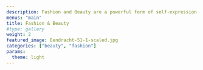 ```yaml
---
description: Fashion and Beauty are a powerful form of self-expression. This category documents style through inspiring shots of street fashion, skincare products, avant-garde editorial photographs, and more.
menus: "main"
title: Fashion & Beauty
#type: gallery
weight: 2
featured_image: Eendracht-51-1-scaled.jpg
categories: ["beauty", "fashion"]
params:
  theme: light
---
```

